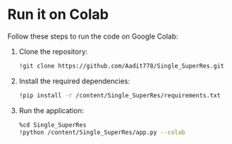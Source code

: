 # Run it on Colab

Follow these steps to run the code on Google Colab:

1. Clone the repository:
   ```bash
   !git clone https://github.com/Aadit778/Single_SuperRes.git
2. Install the required dependencies:
   ```bash
   !pip install -r /content/Single_SuperRes/requirements.txt

3. Run the application:
   ```bash
   %cd Single_SuperRes
   !python /content/Single_SuperRes/app.py --colab
